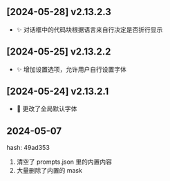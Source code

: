 ## [2024-05-28] v2.13.2.3

- ✨ 对话框中的代码块根据语言来自行决定是否折行显示

## [2024-05-25] v2.13.2.2

- ✨ 增加设置选项，允许用户自行设置字体

## [2024-05-24] v2.13.2.1

- 🎨 更改了全局默认字体

## 2024-05-07

hash: 49ad353

1. 清空了 prompts.json 里的内置内容
2. 大量删除了内置的 mask
